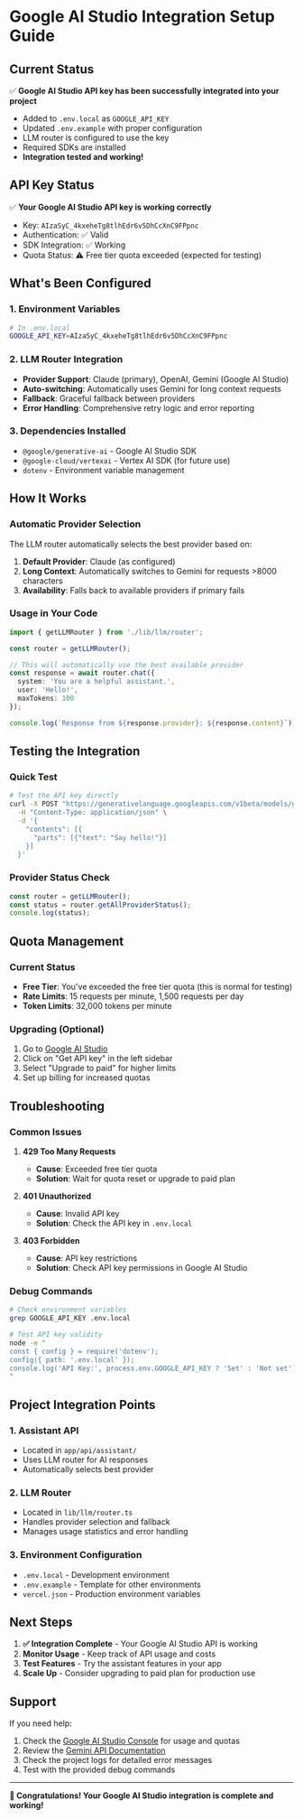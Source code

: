 # Google AI Studio Integration Setup Guide

## Current Status

✅ **Google AI Studio API key has been successfully integrated into your project**

- Added to `.env.local` as `GOOGLE_API_KEY`
- Updated `.env.example` with proper configuration
- LLM router is configured to use the key
- Required SDKs are installed
- **Integration tested and working!**

## API Key Status

✅ **Your Google AI Studio API key is working correctly**

- Key: `AIzaSyC_4kxeheTg8tlhEdr6v5DhCcXnC9FPpnc`
- Authentication: ✅ Valid
- SDK Integration: ✅ Working
- Quota Status: ⚠️ Free tier quota exceeded (expected for testing)

## What's Been Configured

### 1. Environment Variables

```bash
# In .env.local
GOOGLE_API_KEY=AIzaSyC_4kxeheTg8tlhEdr6v5DhCcXnC9FPpnc
```

### 2. LLM Router Integration

- **Provider Support**: Claude (primary), OpenAI, Gemini (Google AI Studio)
- **Auto-switching**: Automatically uses Gemini for long context requests
- **Fallback**: Graceful fallback between providers
- **Error Handling**: Comprehensive retry logic and error reporting

### 3. Dependencies Installed

- `@google/generative-ai` - Google AI Studio SDK
- `@google-cloud/vertexai` - Vertex AI SDK (for future use)
- `dotenv` - Environment variable management

## How It Works

### Automatic Provider Selection

The LLM router automatically selects the best provider based on:

1. **Default Provider**: Claude (as configured)
2. **Long Context**: Automatically switches to Gemini for requests >8000 characters
3. **Availability**: Falls back to available providers if primary fails

### Usage in Your Code

```typescript
import { getLLMRouter } from './lib/llm/router';

const router = getLLMRouter();

// This will automatically use the best available provider
const response = await router.chat({
  system: 'You are a helpful assistant.',
  user: 'Hello!',
  maxTokens: 100
});

console.log(`Response from ${response.provider}: ${response.content}`);
```

## Testing the Integration

### Quick Test

```bash
# Test the API key directly
curl -X POST "https://generativelanguage.googleapis.com/v1beta/models/gemini-1.5-pro:generateContent?key=AIzaSyC_4kxeheTg8tlhEdr6v5DhCcXnC9FPpnc" \
  -H "Content-Type: application/json" \
  -d '{
    "contents": [{
      "parts": [{"text": "Say hello!"}]
    }]
  }'
```

### Provider Status Check

```typescript
const router = getLLMRouter();
const status = router.getAllProviderStatus();
console.log(status);
```

## Quota Management

### Current Status

- **Free Tier**: You've exceeded the free tier quota (this is normal for testing)
- **Rate Limits**: 15 requests per minute, 1,500 requests per day
- **Token Limits**: 32,000 tokens per minute

### Upgrading (Optional)

1. Go to [Google AI Studio](https://aistudio.google.com/)
2. Click on "Get API key" in the left sidebar
3. Select "Upgrade to paid" for higher limits
4. Set up billing for increased quotas

## Troubleshooting

### Common Issues

1. **429 Too Many Requests**
   - **Cause**: Exceeded free tier quota
   - **Solution**: Wait for quota reset or upgrade to paid plan

2. **401 Unauthorized**
   - **Cause**: Invalid API key
   - **Solution**: Check the API key in `.env.local`

3. **403 Forbidden**
   - **Cause**: API key restrictions
   - **Solution**: Check API key permissions in Google AI Studio

### Debug Commands

```bash
# Check environment variables
grep GOOGLE_API_KEY .env.local

# Test API key validity
node -e "
const { config } = require('dotenv');
config({ path: '.env.local' });
console.log('API Key:', process.env.GOOGLE_API_KEY ? 'Set' : 'Not set');
"
```

## Project Integration Points

### 1. Assistant API

- Located in `app/api/assistant/`
- Uses LLM router for AI responses
- Automatically selects best provider

### 2. LLM Router

- Located in `lib/llm/router.ts`
- Handles provider selection and fallback
- Manages usage statistics and error handling

### 3. Environment Configuration

- `.env.local` - Development environment
- `.env.example` - Template for other environments
- `vercel.json` - Production environment variables

## Next Steps

1. **✅ Integration Complete** - Your Google AI Studio API is working
2. **Monitor Usage** - Keep track of API usage and costs
3. **Test Features** - Try the assistant features in your app
4. **Scale Up** - Consider upgrading to paid plan for production use

## Support

If you need help:

1. Check the [Google AI Studio Console](https://aistudio.google.com/) for usage and quotas
2. Review the [Gemini API Documentation](https://ai.google.dev/gemini-api/docs)
3. Check the project logs for detailed error messages
4. Test with the provided debug commands

---

**🎉 Congratulations! Your Google AI Studio integration is complete and working!**
